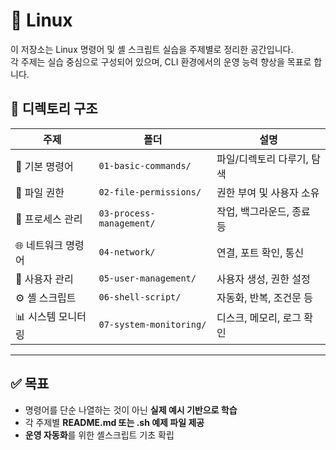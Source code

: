 # 🐧 Linux

이 저장소는 Linux 명령어 및 셸 스크립트 실습을 주제별로 정리한 공간입니다.  
각 주제는 실습 중심으로 구성되어 있으며, CLI 환경에서의 운영 능력 향상을 목표로 합니다.

## 📁 디렉토리 구조

| 주제 | 폴더 | 설명 |
|------|------|------|
| 🧭 기본 명령어 | `01-basic-commands/` | 파일/디렉토리 다루기, 탐색 |
| 🔐 파일 권한 | `02-file-permissions/` | 권한 부여 및 사용자 소유 |
| 🧠 프로세스 관리 | `03-process-management/` | 작업, 백그라운드, 종료 등 |
| 🌐 네트워크 명령어 | `04-network/` | 연결, 포트 확인, 통신 |
| 👥 사용자 관리 | `05-user-management/` | 사용자 생성, 권한 설정 |
| ⚙️ 셸 스크립트 | `06-shell-script/` | 자동화, 반복, 조건문 등 |
| 📊 시스템 모니터링 | `07-system-monitoring/` | 디스크, 메모리, 로그 확인 |

---

## ✅ 목표

- 명령어를 단순 나열하는 것이 아닌 **실제 예시 기반으로 학습**
- 각 주제별 **README.md 또는 .sh 예제 파일 제공**
- **운영 자동화**를 위한 셸스크립트 기초 확립
